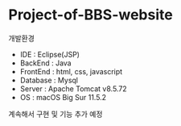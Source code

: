 # Project-of-BBS-website

개발환경
- IDE : Eclipse(JSP)
- BackEnd : Java
- FrontEnd : html, css, javascript
- Database : Mysql
- Server : Apache Tomcat v8.5.72
- OS : macOS Big Sur 11.5.2

계속해서 구현 및 기능 추가 예정
